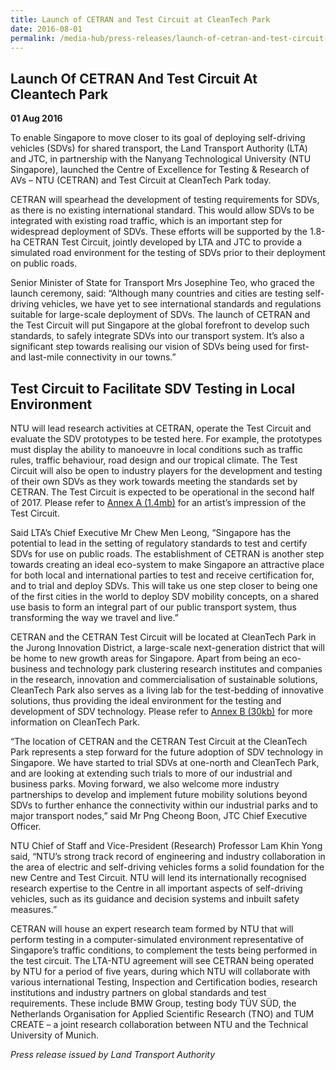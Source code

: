 ```yaml
---
title: Launch of CETRAN and Test Circuit at CleanTech Park
date: 2016-08-01
permalink: /media-hub/press-releases/launch-of-cetran-and-test-circuit-at-cleantech-park/
---
```

## Launch Of CETRAN And Test Circuit At Cleantech Park

**01 Aug 2016**

To enable Singapore to move closer to its goal of deploying self-driving vehicles (SDVs) for shared transport, the Land Transport Authority (LTA) and JTC, in partnership with the Nanyang Technological University (NTU Singapore), launched the Centre of Excellence for Testing & Research of AVs – NTU (CETRAN) and Test Circuit at CleanTech Park today.

CETRAN will spearhead the development of testing requirements for SDVs, as there is no existing international standard. This would allow SDVs to be integrated with existing road traffic, which is an important step for widespread deployment of SDVs. These efforts will be supported by the 1.8-ha CETRAN Test Circuit, jointly developed by LTA and JTC to provide a simulated road environment for the testing of SDVs prior to their deployment on public roads.

Senior Minister of State for Transport Mrs Josephine Teo, who graced the launch ceremony, said: “Although many countries and cities are testing self-driving vehicles, we have yet to see international standards and regulations suitable for large-scale deployment of SDVs. The launch of CETRAN and the Test Circuit will put Singapore at the global forefront to develop such standards, to safely integrate SDVs into our transport system. It’s also a significant step towards realising our vision of SDVs being used for first- and last-mile connectivity in our towns.”

## Test Circuit to Facilitate SDV Testing in Local Environment

NTU will lead research activities at CETRAN, operate the Test Circuit and evaluate the SDV prototypes to be tested here. For example, the prototypes must display the ability to manoeuvre in local conditions such as traffic rules, traffic behaviour, road design and our tropical climate. The Test Circuit will also be open to industry players for the development and testing of their own SDVs as they work towards meeting the standards set by CETRAN. The Test Circuit is expected to be operational in the second half of 2017. Please refer to [Annex A (1.4mb)](/files/press-releases/2016/20160801-cetran-testcircuit-annex-a.pdf) for an artist’s impression of the Test Circuit.

Said LTA’s Chief Executive Mr Chew Men Leong, “Singapore has the potential to lead in the setting of regulatory standards to test and certify SDVs for use on public roads. The establishment of CETRAN is another step towards creating an ideal eco-system to make Singapore an attractive place for both local and international parties to test and receive certification for, and to trial and deploy SDVs. This will take us one step closer to being one of the first cities in the world to deploy SDV mobility concepts, on a shared use basis to form an integral part of our public transport system, thus transforming the way we travel and live.”

CETRAN and the CETRAN Test Circuit will be located at CleanTech Park in the Jurong Innovation District, a large-scale next-generation district that will be home to new growth areas for Singapore. Apart from being an eco-business and technology park clustering research institutes and companies in the research, innovation and commercialisation of sustainable solutions, CleanTech Park also serves as a living lab for the test-bedding of innovative solutions, thus providing the ideal environment for the testing and development of SDV technology. Please refer to [Annex B (30kb)](/files/press-releases/2016/20160801-cleantechpark-annex-b.pdf) for more information on CleanTech Park.

“The location of CETRAN and the CETRAN Test Circuit at the CleanTech Park represents a step forward for the future adoption of SDV technology in Singapore. We have started to trial SDVs at one-north and CleanTech Park, and are looking at extending such trials to more of our industrial and business parks. Moving forward, we also welcome more industry partnerships to develop and implement future mobility solutions beyond SDVs to further enhance the connectivity within our industrial parks and to major transport nodes,” said Mr Png Cheong Boon, JTC Chief Executive Officer.

NTU Chief of Staff and Vice-President (Research) Professor Lam Khin Yong said, “NTU’s strong track record of engineering and industry collaboration in the area of electric and self-driving vehicles forms a solid foundation for the new Centre and Test Circuit. NTU will lend its internationally recognised research expertise to the Centre in all important aspects of self-driving vehicles, such as its guidance and decision systems and inbuilt safety measures.”

CETRAN will house an expert research team formed by NTU that will perform testing in a computer-simulated environment representative of Singapore’s traffic conditions, to complement the tests being performed in the test circuit. The LTA-NTU agreement will see CETRAN being operated by NTU for a period of five years, during which NTU will collaborate with various international Testing, Inspection and Certification bodies, research institutions and industry partners on global standards and test requirements. These include BMW Group, testing body TÜV SÜD, the Netherlands Organisation for Applied Scientific Research (TNO) and TUM CREATE – a joint research collaboration between NTU and the Technical University of Munich.

*Press release issued by Land Transport Authority*